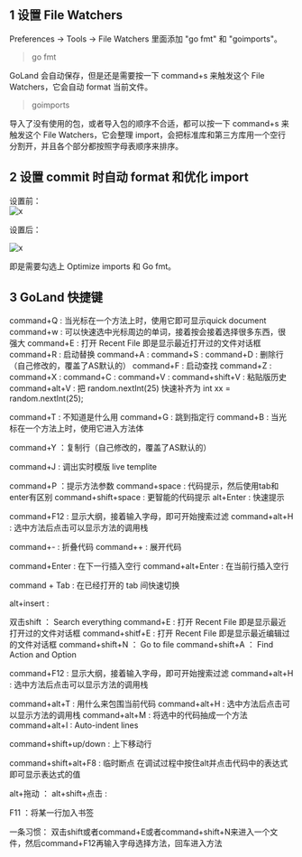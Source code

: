 ## 1 设置 File Watchers

Preferences -> Tools -> File Watchers 里面添加 "go fmt" 和 "goimports"。  
> go fmt  

GoLand 会自动保存，但是还是需要按一下 command+s 来触发这个 File Watchers，它会自动 format 当前文件。  

> goimports  

导入了没有使用的包，或者导入包的顺序不合适，都可以按一下 command+s 来触发这个 File Watchers，它会整理 import，会把标准库和第三方库用一个空行分割开，并且各个部分都按照字母表顺序来排序。

## 2 设置 commit 时自动 format 和优化 import

设置前：  
![x](images/ch4/goland-commit-config1.png)  

设置后：  

![x](images/ch4/goland-commit-config2.png)  

即是需要勾选上 Optimize imports 和 Go fmt。

## 3 GoLand 快捷键

command+Q : 当光标在一个方法上时，使用它即可显示quick document
command+w : 可以快速选中光标周边的单词，接着按会接着选择很多东西，很强大
command+E : 打开 Recent File 即是显示最近打开过的文件对话框
command+R : 启动替换
command+A :
command+S :
command+D : 删除行（自己修改的，覆盖了AS默认的）
command+F : 启动查找
command+Z :
command+X :
command+C :
command+V :
command+shift+V : 粘贴版历史
command+alt+V : 把 random.nextInt(25) 快速补齐为 int xx = random.nextInt(25);

command+T : 不知道是什么用
command+G : 跳到指定行
command+B : 当光标在一个方法上时，使用它进入方法体

command+Y ：复制行（自己修改的，覆盖了AS默认的）

command+J : 调出实时模版 live templite

command+P ：提示方法参数
command+space : 代码提示，然后使用tab和enter有区别
command+shift+space : 更智能的代码提示
alt+Enter  : 快速提示

command+F12 : 显示大纲，接着输入字母，即可开始搜索过滤
command+alt+H : 选中方法后点击可以显示方法的调用栈

command+- : 折叠代码
command++ : 展开代码

command+Enter : 在下一行插入空行
command+alt+Enter : 在当前行插入空行

command + Tab : 在已经打开的 tab 间快速切换

alt+insert :

双击shift      ：   Search everything
command+E : 打开 Recent File 即是显示最近打开过的文件对话框
command+shitf+E : 打开 Recent File 即是显示最近编辑过的文件对话框
command+shift+N  ： Go to file
command+shift+A ： Find Action and Option

command+F12 : 显示大纲，接着输入字母，即可开始搜索过滤
command+alt+H : 选中方法后点击可以显示方法的调用栈

command+alt+T : 用什么来包围当前代码
command+alt+H : 选中方法后点击可以显示方法的调用栈
command+alt+M : 将选中的代码抽成一个方法
command+alt+I : Auto-indent lines

command+shift+up/down : 上下移动行

command+shift+alt+F8 : 临时断点
在调试过程中按住alt并点击代码中的表达式即可显示表达式的值

alt+拖动 ：
alt+shift+点击 :

F11 ：将某一行加入书签

一条习惯：
    双击shift或者command+E或者command+shift+N来进入一个文件，然后command+F12再输入字母选择方法，回车进入方法